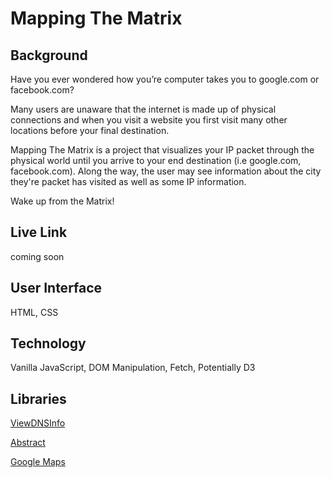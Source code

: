# Mapping The Matrix
## Background
Have you ever wondered how you’re computer takes you to google.com or facebook.com?

Many users are unaware that the internet is made up of physical connections and when you visit a website you first visit many other locations before your final destination.

Mapping The Matrix is a project that visualizes your IP packet through the physical world until you arrive to your end destination (i.e google.com, facebook.com). Along the way, the user may see information about the city they're packet has visited as well as some IP information.

Wake up from the Matrix!

## Live Link
coming soon

## User Interface
HTML, CSS

## Technology
Vanilla JavaScript, DOM Manipulation, Fetch, Potentially D3

## Libraries
[ViewDNSInfo](https://viewdns.info/api/)

[Abstract](https://www.abstractapi.com/api/ip-geolocation-api)

[Google Maps](https://developers.google.com/maps)
